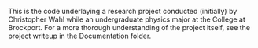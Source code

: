 This is the code underlaying a research project conducted (initially) by Christopher Wahl while an undergraduate physics
major at the College at Brockport. For a more thorough understanding of the project itself, see the project writeup in
the Documentation folder.